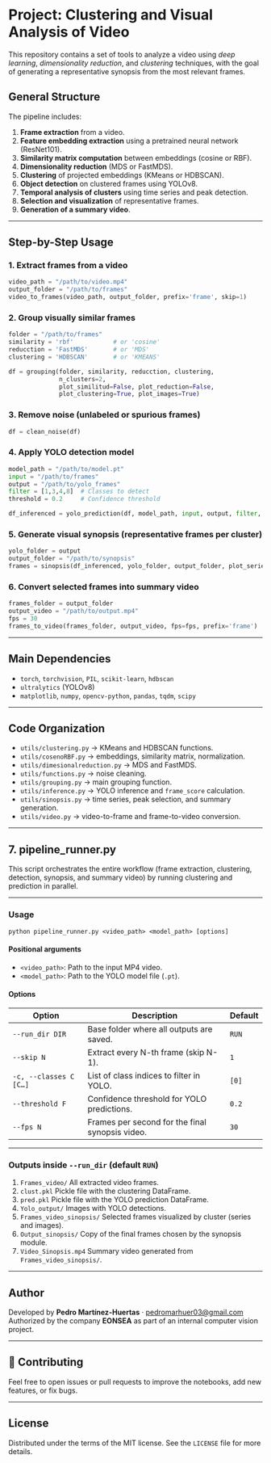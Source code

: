 # Project: Clustering and Visual Analysis of Video

This repository contains a set of tools to analyze a video using *deep learning*, *dimensionality reduction*, and *clustering* techniques, with the goal of generating a representative synopsis from the most relevant frames.

## General Structure

The pipeline includes:

1. **Frame extraction** from a video.
2. **Feature embedding extraction** using a pretrained neural network (ResNet101).
3. **Similarity matrix computation** between embeddings (cosine or RBF).
4. **Dimensionality reduction** (MDS or FastMDS).
5. **Clustering** of projected embeddings (KMeans or HDBSCAN).
6. **Object detection** on clustered frames using YOLOv8.
7. **Temporal analysis of clusters** using time series and peak detection.
8. **Selection and visualization** of representative frames.
9. **Generation of a summary video**.

---

## Step-by-Step Usage

### 1. Extract frames from a video

```python
video_path = "/path/to/video.mp4"
output_folder = "/path/to/frames"
video_to_frames(video_path, output_folder, prefix='frame', skip=1)
```

### 2. Group visually similar frames

```python
folder = "/path/to/frames"
similarity = 'rbf'           # or 'cosine'
reducction = 'FastMDS'       # or 'MDS'
clustering = 'HDBSCAN'       # or 'KMEANS'

df = grouping(folder, similarity, reducction, clustering,
              n_clusters=2,
              plot_similitud=False, plot_reduction=False,
              plot_clustering=True, plot_images=True)
```

### 3. Remove noise (unlabeled or spurious frames)

```python
df = clean_noise(df)
```

### 4. Apply YOLO detection model

```python
model_path = "/path/to/model.pt"
input = "/path/to/frames"
output = "/path/to/yolo_frames"
filter = [1,3,4,8]  # Classes to detect
threshold = 0.2     # Confidence threshold

df_inferenced = yolo_prediction(df, model_path, input, output, filter, conf_threshold=threshold)
```

### 5. Generate visual synopsis (representative frames per cluster)

```python
yolo_folder = output
output_folder = "/path/to/synopsis"
frames = sinopsis(df_inferenced, yolo_folder, output_folder, plot_series=True, plot_frames=True)
```

### 6. Convert selected frames into summary video

```python
frames_folder = output_folder
output_video = "/path/to/output.mp4"
fps = 30
frames_to_video(frames_folder, output_video, fps=fps, prefix='frame')
```

---

## Main Dependencies

* `torch`, `torchvision`, `PIL`, `scikit-learn`, `hdbscan`
* `ultralytics` (YOLOv8)
* `matplotlib`, `numpy`, `opencv-python`, `pandas`, `tqdm`, `scipy`

---

## Code Organization

* `utils/clustering.py` → KMeans and HDBSCAN functions.
* `utils/cosenoRBF.py` → embeddings, similarity matrix, normalization.
* `utils/dimesionalreduction.py` → MDS and FastMDS.
* `utils/functions.py` → noise cleaning.
* `utils/grouping.py` → main grouping function.
* `utils/inference.py` → YOLO inference and `frame_score` calculation.
* `utils/sinopsis.py` → time series, peak selection, and summary generation.
* `utils/video.py` → video-to-frame and frame-to-video conversion.

---
## 7. pipeline\_runner.py

This script orchestrates the entire workflow (frame extraction, clustering, detection, synopsis, and summary video) by running clustering and prediction in parallel.

---

### Usage

```
python pipeline_runner.py <video_path> <model_path> [options]
```

#### Positional arguments

* `<video_path>`: Path to the input MP4 video.
* `<model_path>`: Path to the YOLO model file (`.pt`).

#### Options

| Option                 | Description                                     | Default |
| ---------------------- | ----------------------------------------------- | ------- |
| `--run_dir DIR`        | Base folder where all outputs are saved.        | `RUN`   |
| `--skip N`             | Extract every N-th frame (skip N-1).            | `1`     |
| `-c, --classes C [C…]` | List of class indices to filter in YOLO.        | `[0]`   |
| `--threshold F`        | Confidence threshold for YOLO predictions.      | `0.2`   |
| `--fps N`              | Frames per second for the final synopsis video. | `30`    |

---

### Outputs inside `--run_dir` (default `RUN`)

1. `Frames_video/`
   All extracted video frames.
2. `clust.pkl`
   Pickle file with the clustering DataFrame.
3. `pred.pkl`
   Pickle file with the YOLO prediction DataFrame.
4. `Yolo_output/`
   Images with YOLO detections.
5. `Frames_video_sinopsis/`
   Selected frames visualized by cluster (series and images).
6. `Output_sinopsis/`
   Copy of the final frames chosen by the synopsis module.
7. `Video_Sinopsis.mp4`
   Summary video generated from `Frames_video_sinopsis/`.

---

## Author

Developed by **Pedro Martínez-Huertas** · pedromarhuer03@gmail.com
Authorized by the company **EONSEA** as part of an internal computer vision project.

---
## 🤝 Contributing

Feel free to open issues or pull requests to improve the notebooks, add new features, or fix bugs.

---

## License

Distributed under the terms of the MIT license. See the `LICENSE` file for more details.
